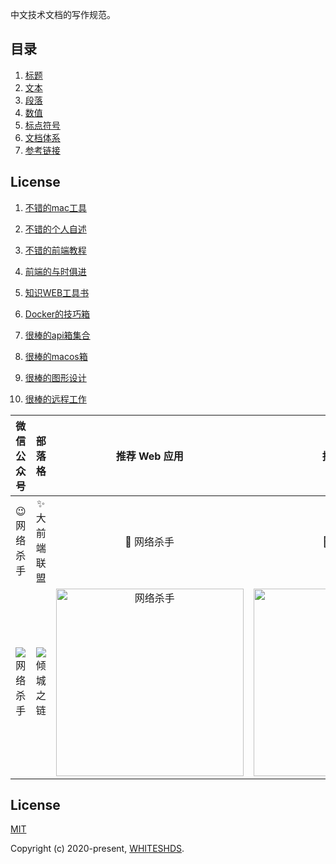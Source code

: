中文技术文档的写作规范。

## 目录

1. [标题](docs/title.md)
1. [文本](docs/text.md)
1. [段落](docs/paragraph.md)
1. [数值](docs/number.md)
1. [标点符号](docs/marks.md)
1. [文档体系](docs/structure.md)
1. [参考链接](docs/reference.md)

## License

1. [不错的mac工具](docs/不错的mac工具.md)

1. [不错的个人自述](docs/不错的个人自述.md)

1. [不错的前端教程](docs/不错的前端教程.md)

1. [前端的与时俱进](docs/前端的与时俱进.md)

1. [知识WEB工具书](docs/知识WEB工具书.md)

1. [Docker的技巧箱](docs/Docker的技巧箱.md)

1. [很棒的api箱集合](docs/很棒的api箱集合.md)

1. [很棒的macos箱](docs/很棒的macos箱.md)

1. [很棒的图形设计](docs/很棒的图形设计.md)

1. [很棒的远程工作](docs/很棒的远程工作.md)



|                       微信公众号                       |                          部落格                          |                        推荐 Web 应用                         |                          推荐小程序                          |
| :----------------------------------------------------: | :----------------------------------------------------------: | :----------------------------------------------------------: | :----------------------------------------------------------: |
|                        😉 网络杀手                        |                         ✨ 大前端联盟                         |                          🎉 网络杀手                          |                          🌊 倾城之链                          |
| ![网络杀手](https://i.loli.net/2020/10/19/ZsmnKpWQge8D3CM.png) | ![倾城之链](https://image.nicelinks.site/wqycx-weixin.png?ver=1) | <img src="https://i.loli.net/2020/10/19/JtYyXWvOIoeMhA1.png" width="300px" alt="网络杀手"></img> | <img src="https://camo.githubusercontent.com/a4d1e07fce0639d0a43ebdb4074c5c1e67978934/68747470733a2f2f696d6167652e6e6963656c696e6b732e736974652f6e6963656c696e6b732d6d696e6970726f6772616d2d636f64652e6a706567" width="300px" alt="倾城之链"></img> |


## License

[MIT](http://opensource.org/licenses/MIT)

Copyright (c) 2020-present, [WHITESHDS](https://whiteshds.ml/about).

